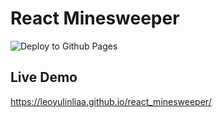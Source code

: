 # React Minesweeper
![Deploy to Github Pages](https://github.com/LeoYulinLiAa/react_minesweeper/workflows/Deploy%20to%20Github%20Pages/badge.svg)
## Live Demo
https://leoyulinliaa.github.io/react_minesweeper/
